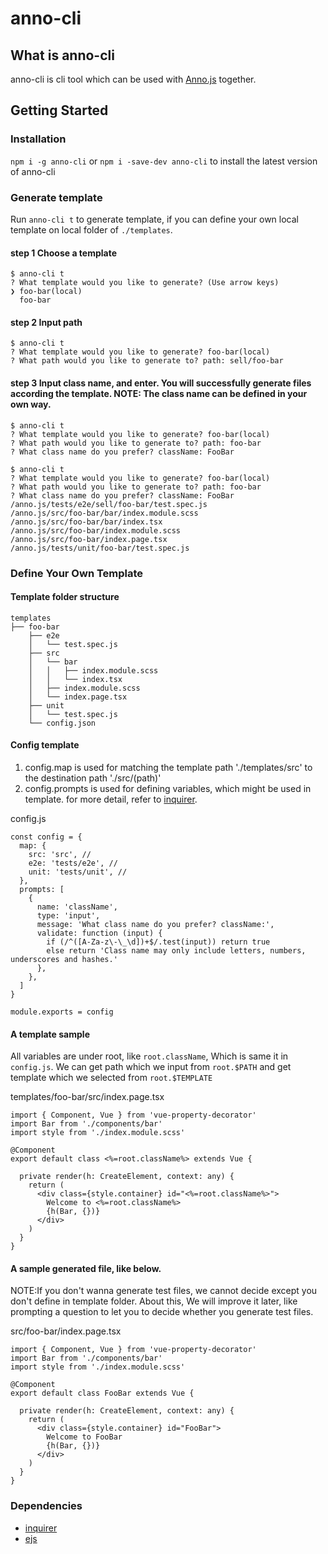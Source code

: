 # anno-cli

## What is anno-cli

anno-cli is cli tool which can be used with [Anno.js](https://stonychen.github.io/anno.js/) together.

## Getting Started

### Installation

`npm i -g anno-cli` or `npm i -save-dev anno-cli` to install the latest version of anno-cli

### Generate template

Run `anno-cli t` to generate template, if you can define your own local template on local folder of `./templates`.

#### step 1 Choose a template

```
$ anno-cli t
? What template would you like to generate? (Use arrow keys)
❯ foo-bar(local)
  foo-bar
```

#### step 2 Input path

```
$ anno-cli t
? What template would you like to generate? foo-bar(local)
? What path would you like to generate to? path: sell/foo-bar
```

#### step 3 Input class name, and enter. You will successfully generate files according the template. NOTE: The class name can be defined in your own way.

```
$ anno-cli t
? What template would you like to generate? foo-bar(local)
? What path would you like to generate to? path: foo-bar
? What class name do you prefer? className: FooBar
```

```
$ anno-cli t
? What template would you like to generate? foo-bar(local)
? What path would you like to generate to? path: foo-bar
? What class name do you prefer? className: FooBar
/anno.js/tests/e2e/sell/foo-bar/test.spec.js
/anno.js/src/foo-bar/bar/index.module.scss
/anno.js/src/foo-bar/bar/index.tsx
/anno.js/src/foo-bar/index.module.scss
/anno.js/src/foo-bar/index.page.tsx
/anno.js/tests/unit/foo-bar/test.spec.js
```

### Define Your Own Template

#### Template folder structure
```
templates
├── foo-bar
    ├── e2e
    │   └── test.spec.js 
    ├── src
    │   └── bar 
    │   │   ├── index.module.scss
    │   │   └── index.tsx
    │   ├── index.module.scss
    │   └── index.page.tsx
    ├── unit
    │   └── test.spec.js 
    └── config.json
```


#### Config template

1. config.map is used for matching the template path './templates/src' to the destination path './src/(path)'
2. config.prompts is used for defining variables, which might be used in template. for more detail, refer to [inquirer](https://www.npmjs.com/package/inquirer). 
  
config.js
```
const config = {
  map: {
    src: 'src', // 
    e2e: 'tests/e2e', //
    unit: 'tests/unit', //
  },
  prompts: [
    {
      name: 'className',
      type: 'input',
      message: 'What class name do you prefer? className:',
      validate: function (input) {
        if (/^([A-Za-z\-\_\d])+$/.test(input)) return true
        else return 'Class name may only include letters, numbers, underscores and hashes.'
      },
    },
  ]
}

module.exports = config
```


#### A template sample

All variables are under root, like `root.className`, Which is same it in `config.js`. We can get path which we input from `root.$PATH` and get template which we selected from `root.$TEMPLATE`

templates/foo-bar/src/index.page.tsx
```
import { Component, Vue } from 'vue-property-decorator'
import Bar from './components/bar'
import style from './index.module.scss'

@Component
export default class <%=root.className%> extends Vue {

  private render(h: CreateElement, context: any) {
    return (
      <div class={style.container} id="<%=root.className%>">
        Welcome to <%=root.className%>
        {h(Bar, {})}
      </div>
    )
  }
}

```

#### A sample generated file, like below.  

NOTE:If you don't wanna generate test files, we cannot decide except you don't define in template folder. About this, We will improve it later, like prompting a question to let you to decide whether you generate test files.

src/foo-bar/index.page.tsx
```
import { Component, Vue } from 'vue-property-decorator'
import Bar from './components/bar'
import style from './index.module.scss'

@Component
export default class FooBar extends Vue {

  private render(h: CreateElement, context: any) {
    return (
      <div class={style.container} id="FooBar">
        Welcome to FooBar
        {h(Bar, {})}
      </div>
    )
  }
}

```




### Dependencies

- [inquirer](https://www.npmjs.com/package/inquirer)
- [ejs](https://github.com/mde/ejs)
